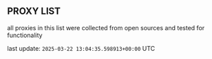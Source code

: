 ## PROXY LIST

all proxies in this list were collected from open sources and tested for functionality

last update: `2025-03-22 13:04:35.598913+00:00` UTC